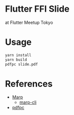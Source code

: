 # Flutter FFI Slide
at Flutter Meetup Tokyo

# Usage
```sh
yarn install
yarn build
pdfpc slide.pdf
```

# References
* [Marp](https://marpit.marp.app/)
    * [marp-cli](https://github.com/marp-team/marp-cli)
* [pdfpc](https://github.com/pdfpc/pdfpc)

